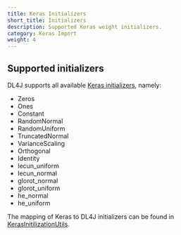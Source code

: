 ```yaml
---
title: Keras Initializers
short_title: Initializers
description: Supported Keras weight initializers.
category: Keras Import
weight: 4
---
```


## Supported initializers

DL4J supports all available [Keras initializers](https://keras.io/initializers), namely:

* <i class="fa fa-check-square-o"></i> Zeros
* <i class="fa fa-check-square-o"></i> Ones
* <i class="fa fa-check-square-o"></i> Constant
* <i class="fa fa-check-square-o"></i> RandomNormal
* <i class="fa fa-check-square-o"></i> RandomUniform
* <i class="fa fa-check-square-o"></i> TruncatedNormal
* <i class="fa fa-check-square-o"></i> VarianceScaling
* <i class="fa fa-check-square-o"></i> Orthogonal
* <i class="fa fa-check-square-o"></i> Identity
* <i class="fa fa-check-square-o"></i> lecun_uniform
* <i class="fa fa-check-square-o"></i> lecun_normal
* <i class="fa fa-check-square-o"></i> glorot_normal
* <i class="fa fa-check-square-o"></i> glorot_uniform
* <i class="fa fa-check-square-o"></i> he_normal
* <i class="fa fa-check-square-o"></i> he_uniform

The mapping of Keras to DL4J initializers can be found in [KerasInitilizationUtils](https://github.com/deeplearning4j/deeplearning4j/blob/master/deeplearning4j/deeplearning4j-modelimport/src/main/java/org/deeplearning4j/nn/modelimport/keras/utils/KerasInitilizationUtils.java).